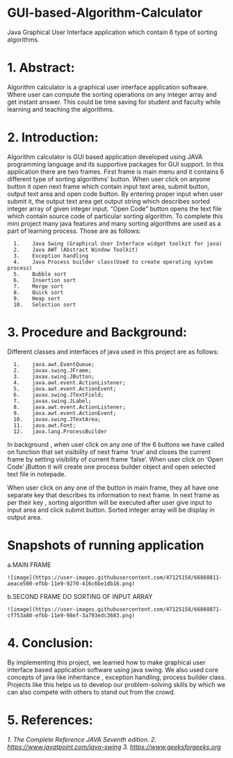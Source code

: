 # GUI-based-Algorithm-Calculator
Java Graphical User Interface  application which contain 6 type of sorting algorithms. 

# 1.	Abstract:		
Algorithm calculator is a graphical user interface application   software. Where user can compute the sorting operations on any integer array and get instant answer. This could be time saving for student and faculty while learning and teaching the algorithms.

# 2.	Introduction:
Algorithm calculator is GUI based application developed using JAVA programming language and its supportive packages for GUI support. In this application there are two frames. First frame is main menu and it contains 6 different type of sorting algorithms’ button. When user click on anyone button it open next frame which contain input text area, submit button, output text area and open code button. By entering proper input when user submit it, the output text area get output string which describes sorted integer array of given integer input. “Open Code” button opens the text file which contain source code of particular sorting algorithm.
	To complete this mini project many java features and many sorting algorithms are used as a part of learning process. Those are as follows:

      1.	Java Swing (Graphical User Interface widget toolkit for java)
      2.	Java AWT (Abstract Window Toolkit)
      3.	Exception handling 
      4.	Java Process builder class(Used to create operating system process)
      5.	Bubble sort
      6.	Insertion sort
      7.	Merge sort
      8.	Quick sort
      9.	Heap sort
      10.	Selection sort

# 3.	Procedure and Background:

Different classes and interfaces of java used in this project are as follows:

      1.	java.awt.EventQueue;
      2.	javax.swing.JFrame;
      3.	javax.swing.JButton;
      4.	java.awt.event.ActionListener;
      5.	java.awt.event.ActionEvent;
      6.	javax.swing.JTextField;
      7.	javax.swing.JLabel;
      8.	java.awt.event.ActionListener;
      9.	java.awt.event.ActionEvent;
      10.	javax.swing.JTextArea;
      11.	java.awt.Font;
      12.	java.lang.ProcessBuilder




In background , when user click on any one of the 6 buttons we have called on function
that set visibility of next frame ‘true’ and closes the current frame by setting visibility of current frame ‘false’. When user click on ‘Open Code’ jButton it will create one process builder object and open selected text file in notepade.

When user click on any one of the button in main frame, they all have one separate key that describes its information to next frame. In next frame as per their key , sorting algorithm will be executed after user give input to input area and click submit button. Sorted integer array will be display in output area. 

# Snapshots of running application

a.MAIN FRAME

    ![image](https://user-images.githubusercontent.com/47125158/66868811-aeace500-efbb-11e9-9270-416c6be1db16.png) 

b.SECOND FRAME DO SORTING OF INPUT ARRAY
 
    ![image](https://user-images.githubusercontent.com/47125158/66868871-cf753a80-efbb-11e9-98ef-3a793edc3683.png)


# 4.	Conclusion:

By implementing this project, we learned how to make graphical user interface based application software using java swing. We also used core concepts of java like inheritance , exception handling, process builder class. Projects like this helps us to develop our problem-solving skills by which we can also compete with others to stand out from the crowd.

# 5.	References:


_1. The Complete Reference JAVA Seventh edition.
2. https://www.javatpoint.com/java-swing
3. https://www.geeksforgeeks.org_ 


















